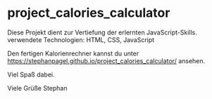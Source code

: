# project_calories_calculator
Diese Projekt dient zur Vertiefung der erlernten JavaScript-Skills.
verwendete Technologien: HTML, CSS, JavaScript

Den fertigen Kalorienrechner kannst du unter https://stephanpagel.github.io/project_calories_calculator/ ansehen.

Viel Spaß dabei.

Viele Grüße Stephan
